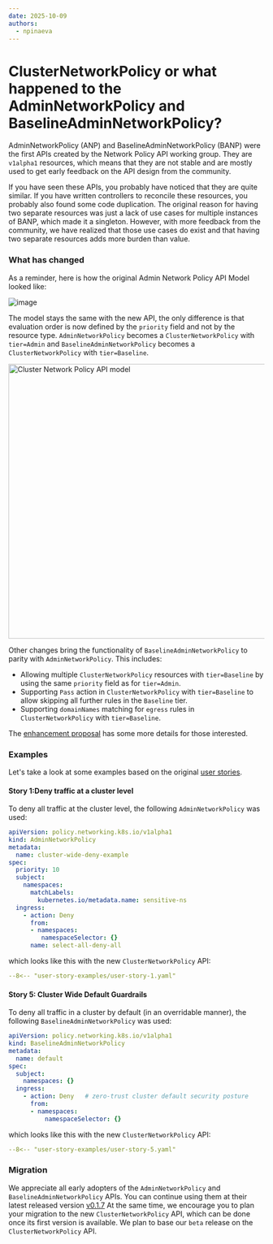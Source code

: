 ```yaml
---
date: 2025-10-09
authors:
  - npinaeva
---
```


# ClusterNetworkPolicy or what happened to the AdminNetworkPolicy and BaselineAdminNetworkPolicy?

AdminNetworkPolicy (ANP) and BaselineAdminNetworkPolicy (BANP) were the first APIs created by the Network Policy API working group.
They are `v1alpha1` resources, which means that they are not stable and are mostly used to get early feedback on the API design from
the community.

If you have seen these APIs, you probably have noticed that they are quite similar. If you have written controllers to reconcile these resources,
you probably also found some code duplication. The original reason for having two separate resources was just a lack of
use cases for multiple instances of BANP, which made it a singleton. However, with more feedback from the community, we have realized that
those use cases do exist and that having two separate resources adds more burden than value.

<!-- more -->

### What has changed

As a reminder, here is how the original Admin Network Policy API Model looked like:

![image](/images/ANP-api-model.png)

The model stays the same with the new API, the only difference is that evaluation order is now defined by the `priority` field
and not by the resource type. `AdminNetworkPolicy` becomes a `ClusterNetworkPolicy` with `tier=Admin` and 
`BaselineAdminNetworkPolicy` becomes a `ClusterNetworkPolicy` with `tier=Baseline`.

<img src="/images/CNP.drawio.svg" width="541" alt="Cluster Network Policy API model">

Other changes bring the functionality of `BaselineAdminNetworkPolicy` to parity with `AdminNetworkPolicy`. This includes:
- Allowing multiple `ClusterNetworkPolicy` resources with `tier=Baseline` by using the same `priority` field as for `tier=Admin`.
- Supporting `Pass` action in `ClusterNetworkPolicy` with `tier=Baseline` to allow skipping all further rules in the `Baseline` tier.
- Supporting `domainNames` matching for `egress` rules in `ClusterNetworkPolicy` with `tier=Baseline`.

The [enhancement proposal](https://github.com/kubernetes-sigs/network-policy-api/pull/289) has some more details for those interested.

### Examples

Let's take a look at some examples based on the original [user stories](../../user-stories.md).

#### Story 1:Deny traffic at a cluster level

To deny all traffic at the cluster level, the following `AdminNetworkPolicy` was used:

```yaml
apiVersion: policy.networking.k8s.io/v1alpha1
kind: AdminNetworkPolicy
metadata:
  name: cluster-wide-deny-example
spec:
  priority: 10
  subject:
    namespaces:
      matchLabels:
        kubernetes.io/metadata.name: sensitive-ns
  ingress:
    - action: Deny
      from:
      - namespaces:
         namespaceSelector: {}
      name: select-all-deny-all
```

which looks like this with the new `ClusterNetworkPolicy` API:

```yaml
--8<-- "user-story-examples/user-story-1.yaml"
```

#### Story 5: Cluster Wide Default Guardrails

To deny all traffic in a cluster by default (in an overridable manner), the following `BaselineAdminNetworkPolicy` was used:

```yaml
apiVersion: policy.networking.k8s.io/v1alpha1
kind: BaselineAdminNetworkPolicy
metadata:
  name: default
spec:
  subject:
    namespaces: {}
  ingress:
    - action: Deny   # zero-trust cluster default security posture
      from:
      - namespaces:
          namespaceSelector: {}
```

which looks like this with the new `ClusterNetworkPolicy` API:

```yaml
--8<-- "user-story-examples/user-story-5.yaml"
```

### Migration

We appreciate all early adopters of the `AdminNetworkPolicy` and `BaselineAdminNetworkPolicy` APIs. 
You can continue using them at their latest released version [v0.1.7](https://github.com/kubernetes-sigs/network-policy-api/releases/tag/v0.1.7)
At the same time, we encourage you to plan your migration to the new `ClusterNetworkPolicy` API, which can be done once its first version is available.
We plan to base our `beta` release on the `ClusterNetworkPolicy` API.
